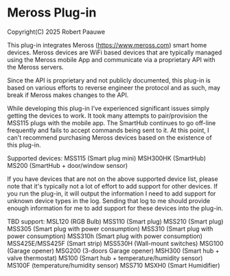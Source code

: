 # Meross Plug-in
Copyright(C) 2025 Robert Paauwe

This plug-in integrates Meross (https://www.meross.com) smart home
devices. Meross devices are WiFi based devices that are typically
managed using the Meross mobile App and communicate via a 
proprietary API with the Meross servers.

Since the API is proprietary and not publicly documented, this 
plug-in is based on various efforts to reverse engineer the protocol
and as such, may break if Meross makes changes to the API.

While developing this plug-in I've experienced significant issues
simply getting the devices to work.  It took many attempts to
pair/provision the MSS115 plugs with the mobile app. The SmartHub
continues to go off-line frequently and fails to accept commands 
being sent to it.  At this point, I can't recommend purchasing 
Meross devices based on the existence of this plug-in.

Supported devices:
  MSS115   (Smart plug mini)
  MSH300HK (SmartHub)
  MS200    (SmartHub + door/window sensor)

If you have devices that are not on the above supported device list,
please note that it's typically not a lot of effort to add support 
for other devices.  If you run the plug-in, it will output the
information I need to add support for unknown device types in the
log.  Sending that log to me should provide enough information for 
me to add support for these devices into the plug-in.

TBD support:
  MSL120 (RGB Bulb)
  MSS110 (Smart plug)
  MSS210 (Smart plug)
  MSS305 (Smart plug with power consumption)
  MSS310 (Smart plug with power consumption)
  MSS310h (Smart plug with power consumption)
  MSS425E/MSS425F (Smart strip)
  MSS530H (Wall-mount switches)
  MSG100 (Garage opener)
  MSG200 (3-doors Garage opener)
  MSH300 (Smart hub + valve thermostat)
  MS100 (Smart hub + temperature/humidity sensor)
  MS100F (temperature/humidity sensor)
  MSS710
  MSXH0 (Smart Humidifier)

